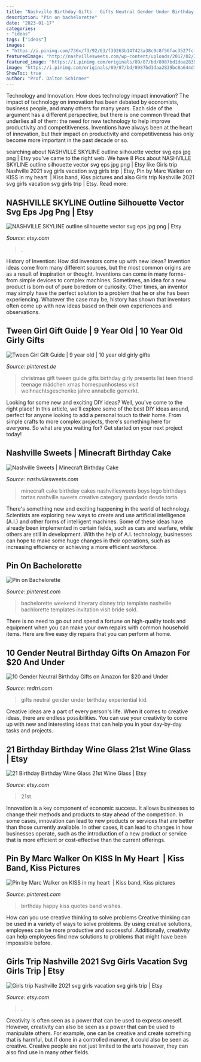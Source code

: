 ```yaml
---
title: "Nashville Birthday Gifts : Gifts Neutral Gender Under Birthday Experiential Kid"
description: "Pin on bachelorette"
date: "2023-01-17"
categories:
- "ideas"
tags: ["ideas"]
images:
- "https://i.pinimg.com/736x/f3/92/63/f39263b147423a38c9c8f56fac3527fc--bachelorette-gifts-bachelorette-weekend.jpg"
featuredImage: "http://nashvillesweets.com/wp-content/uploads/2017/02/IMG_1794.jpg"
featured_image: "https://i.pinimg.com/originals/89/87/bd/8987bd1daa2839bc8a644d11f8628a80.jpg"
image: "https://i.pinimg.com/originals/89/87/bd/8987bd1daa2839bc8a644d11f8628a80.jpg"
ShowToc: true
author: "Prof. Dalton Schinner"
---
```



Technology and Innovation: How does technology impact innovation?
The impact of technology on innovation has been debated by economists, business people, and many others for many years. Each side of the argument has a different perspective, but there is one common thread that underlies all of them: the need for new technology to help improve productivity and competitiveness. Inventions have always been at the heart of innovation, but their impact on productivity and competitiveness has only become more important in the past decade or so.

	

		
searching about NASHVILLE SKYLINE outline silhouette vector svg eps jpg png | Etsy you've came to the right web. We have 8 Pics about NASHVILLE SKYLINE outline silhouette vector svg eps jpg png | Etsy like Girls trip Nashville 2021 svg girls vacation svg girls trip | Etsy, Pin by Marc Walker on KISS in my heart ️ | Kiss band, Kiss pictures and also Girls trip Nashville 2021 svg girls vacation svg girls trip | Etsy. Read more:
		
    
## NASHVILLE SKYLINE Outline Silhouette Vector Svg Eps Jpg Png | Etsy

<img loading=lazy src="https://i.etsystatic.com/21635101/r/il/b6748b/2261527492/il_1140xN.2261527492_ijp9.jpg" onerror="this.onerror=null;this.src='https://tse3.mm.bing.net/th?id=OIP.hD0MISSWcww5iJEfOze2BQHaHv&amp;pid=15.1';" alt="NASHVILLE SKYLINE outline silhouette vector svg eps jpg png | Etsy">

_Source: etsy.com_

>. 

	

History of Invention: How did inventors come up with new ideas?
Invention ideas come from many different sources, but the most common origins are as a result of inspiration or thought. Inventions can come in many forms- from simple devices to complex machines. Sometimes, an idea for a new product is born out of pure boredom or curiosity. Other times, an inventor may simply have the perfect solution to a problem that he or she has been experiencing. Whatever the case may be, history has shown that inventors often come up with new ideas based on their own experiences and observations.

    
## Tween Girl Gift Guide | 9 Year Old | 10 Year Old Girly Gifts

<img loading=lazy src="https://i.pinimg.com/736x/25/51/bf/2551bffa5c6ed4f43fdf6cfd2683e4d8.jpg" onerror="this.onerror=null;this.src='https://tse4.mm.bing.net/th?id=OIP.ojFxcJ3Js0gm0pJbb-XtpwHaO0&amp;pid=15.1';" alt="Tween Girl Gift Guide | 9 year old | 10 year old girly gifts">

_Source: pinterest.de_

>christmas gift tween guide gifts birthday girly presents list teen friend teenage mädchen xmas homespunhostess visit weihnachtsgeschenke jahre annabelle gemerkt. 

	

Looking for some new and exciting DIY ideas? Well, you've come to the right place! In this article, we'll explore some of the best DIY ideas around, perfect for anyone looking to add a personal touch to their home. From simple crafts to more complex projects, there's something here for everyone. So what are you waiting for? Get started on your next project today!

    
## Nashville Sweets | Minecraft Birthday Cake

<img loading=lazy src="http://nashvillesweets.com/wp-content/uploads/2017/02/IMG_1794.jpg" onerror="this.onerror=null;this.src='https://tse4.mm.bing.net/th?id=OIP.pggU-RsR1x7XF96lhOglxgHaJ4&amp;pid=15.1';" alt="Nashville Sweets | Minecraft Birthday Cake">

_Source: nashvillesweets.com_

>minecraft cake birthday cakes nashvillesweets boys lego birthdays tortas nashville sweets creative category guardado desde torta. 

	

There's something new and exciting happening in the world of technology. Scientists are exploring new ways to create and use artificial intelligence (A.I.) and other forms of intelligent machines. Some of these ideas have already been implemented in certain fields, such as cars and warfare, while others are still in development. With the help of A.I. technology, businesses can hope to make some huge changes in their operations, such as increasing efficiency or achieving a more efficient workforce.

    
## Pin On Bachelorette

<img loading=lazy src="https://i.pinimg.com/736x/f3/92/63/f39263b147423a38c9c8f56fac3527fc--bachelorette-gifts-bachelorette-weekend.jpg" onerror="this.onerror=null;this.src='https://tse1.mm.bing.net/th?id=OIP.NmiYMi0nur31MlztF_6xOgHaHa&amp;pid=15.1';" alt="Pin on Bachelorette">

_Source: pinterest.com_

>bachelorette weekend itinerary disney trip template nashville bachlorette templates invitation visit bride sold. 

	

There is no need to go out and spend a fortune on high-quality tools and equipment when you can make your own repairs with common household items. Here are five easy diy repairs that you can perform at home.

    
## 10 Gender Neutral Birthday Gifts On Amazon For $20 And Under

<img loading=lazy src="https://redtri.com/wp-content/uploads/2018/04/10-gender-neutral-birthday-gifts-on-amazon-for-20-and-under.png" onerror="this.onerror=null;this.src='https://tse2.mm.bing.net/th?id=OIP.hIZT7J2WM58JzL50xBLysgHaLG&amp;pid=15.1';" alt="10 Gender Neutral Birthday Gifts on Amazon for $20 and Under">

_Source: redtri.com_

>gifts neutral gender under birthday experiential kid. 

	

Creative ideas are a part of every person's life. When it comes to creative ideas, there are endless possibilities. You can use your creativity to come up with new and interesting ideas that can help you in your day-by-day tasks and projects. 

    
## 21 Birthday Birthday Wine Glass 21st Wine Glass | Etsy

<img loading=lazy src="https://i.etsystatic.com/9224112/r/il/aa08c5/725259856/il_794xN.725259856_lpu0.jpg" onerror="this.onerror=null;this.src='https://tse2.mm.bing.net/th?id=OIP.vJvNR6vNgYoM1aOlFErl_gHaJ4&amp;pid=15.1';" alt="21 Birthday Birthday Wine Glass 21st Wine Glass | Etsy">

_Source: etsy.com_

>21st. 

	

Innovation is a key component of economic success. It allows businesses to change their methods and products to stay ahead of the competition. In some cases, innovation can lead to new products or services that are better than those currently available. In other cases, it can lead to changes in how businesses operate, such as the introduction of a new product or service that is more efficient or cost-effective than the current offerings.

    
## Pin By Marc Walker On KISS In My Heart ️ | Kiss Band, Kiss Pictures

<img loading=lazy src="https://i.pinimg.com/originals/89/87/bd/8987bd1daa2839bc8a644d11f8628a80.jpg" onerror="this.onerror=null;this.src='https://tse4.mm.bing.net/th?id=OIP.hn8HbDGqtm4GgWX6qB2kiAHaKa&amp;pid=15.1';" alt="Pin by Marc Walker on KISS in my heart ️ | Kiss band, Kiss pictures">

_Source: pinterest.com_

>birthday happy kiss quotes band wishes. 

	

How can you use creative thinking to solve problems
Creative thinking can be used in a variety of ways to solve problems. By using creative solutions, employees can be more productive and successful. Additionally, creativity can help employees find new solutions to problems that might have been impossible before.

    
## Girls Trip Nashville 2021 Svg Girls Vacation Svg Girls Trip | Etsy

<img loading=lazy src="https://i.etsystatic.com/18943715/r/il/165a16/3244905353/il_fullxfull.3244905353_7jdm.jpg" onerror="this.onerror=null;this.src='https://tse2.mm.bing.net/th?id=OIP.oWtGpKsa7RFivP3DydfnzQHaFj&amp;pid=15.1';" alt="Girls trip Nashville 2021 svg girls vacation svg girls trip | Etsy">

_Source: etsy.com_

>. 

	

Creativity is often seen as a power that can be used to express oneself. However, creativity can also be seen as a power that can be used to manipulate others. For example, one can be creative and create something that is harmful, but if done in a controlled manner, it could also be seen as creative. Creative people are not just limited to the arts however, they can also find use in many other fields.

